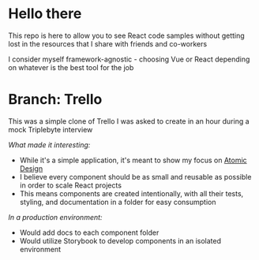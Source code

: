 # Hello there

This repo is here to allow you to see React code samples without getting lost in the resources that I share with friends and co-workers

I consider myself framework-agnostic - choosing Vue or React depending on whatever is the best tool for the job

# Branch: Trello

This was a simple clone of Trello I was asked to create in an hour during a mock Triplebyte interview

_What made it interesting:_

- While it's a simple application, it's meant to show my focus on [Atomic Design](http://atomicdesign.bradfrost.com/chapter-2/)
- I believe every component should be as small and reusable as possible in order to scale React projects
- This means components are created intentionally, with all their tests, styling, and documentation in a folder for easy consumption

_In a production environment:_

- Would add docs to each component folder
- Would utilize Storybook to develop components in an isolated environment
